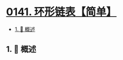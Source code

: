 # [0141. 环形链表【简单】](https://github.com/tnotesjs/TNotes.leetcode/tree/main/notes/0141.%20%E7%8E%AF%E5%BD%A2%E9%93%BE%E8%A1%A8%E3%80%90%E7%AE%80%E5%8D%95%E3%80%91)

<!-- region:toc -->

- [1. 📝 概述](#1--概述)

<!-- endregion:toc -->

## 1. 📝 概述
